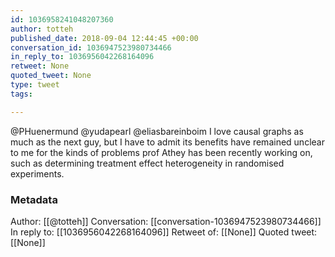 ```yaml
---
id: 1036958241048207360
author: totteh
published_date: 2018-09-04 12:44:45 +00:00
conversation_id: 1036947523980734466
in_reply_to: 1036956042268164096
retweet: None
quoted_tweet: None
type: tweet
tags:

---
```


@PHuenermund @yudapearl @eliasbareinboim I love causal graphs as much as the next guy, but I have to admit its benefits have remained unclear to me for the kinds of problems prof Athey has been recently working on, such as determining treatment effect heterogeneity in randomised experiments.

### Metadata

Author: [[@totteh]]
Conversation: [[conversation-1036947523980734466]]
In reply to: [[1036956042268164096]]
Retweet of: [[None]]
Quoted tweet: [[None]]
